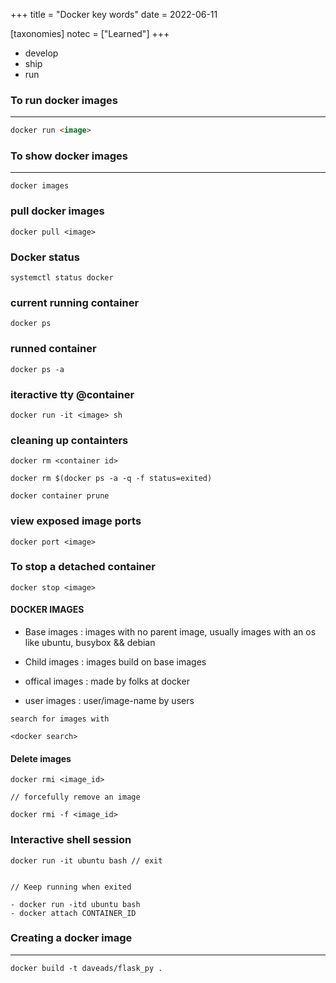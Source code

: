 +++
title = "Docker key words"
date = 2022-06-11

[taxonomies]
notec = ["Learned"]
+++

- develop
- ship
- run

### **To run docker images**
---

```md
docker run <image>
```

### **To show docker images**
---

```
docker images
```

### **pull docker images**

```docker pull <image>```

### **Docker status**

```systemctl status docker```

### **current running container**

```docker ps```

### **runned container**


```docker ps -a```

### **iteractive tty @container**

```docker run -it <image> sh```

### **cleaning up containters**

```
docker rm <container id>

docker rm $(docker ps -a -q -f status=exited)

docker container prune
```

### **view exposed image ports**

```docker port <image>```

### **To stop a detached container**

```docker stop <image>```


#### **DOCKER IMAGES**


- Base images : images with no parent image, usually images with an os like ubuntu, busybox && debian

- Child images : images build on base images


- offical images : made by folks at docker

- user images : user/image-name by users


```
search for images with

<docker search>
```


#### **Delete images**
```
docker rmi <image_id>

// forcefully remove an image

docker rmi -f <image_id>

```

### Interactive shell session
```
docker run -it ubuntu bash // exit


// Keep running when exited 

- docker run -itd ubuntu bash
- docker attach CONTAINER_ID

```
### Creating a docker image
---

```docker build -t daveads/flask_py .```

